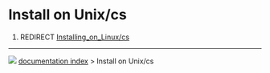 # Install on Unix/cs
1.  REDIRECT [Installing\_on\_Linux/cs](Installing_on_Linux/cs.md)



---
![](images/Right_arrow.png) [documentation index](../README.md) > Install on Unix/cs
